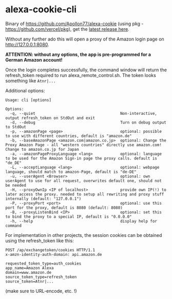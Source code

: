 # alexa-cookie-cli
Binary of https://github.com/Apollon77/alexa-cookie (using pkg - https://github.com/vercel/pkg), get the [latest release here](https://github.com/adn77/alexa-cookie-cli/releases/latest).

Without any further ado this will open a proxy of the Amazon login page on http://127.0.0.1:8080.

**ATTENTION: without any options, the app is pre-programmed for a German Amazon account!**

Once the login completes successfully, the command window will return the refresh_token required to run alexa_remote_control.sh.
The token looks something like `Atnr|...`

Additional options:
````
Usage: cli [options]

Options:
  -q, --quiet                                     Non-interactive, output refresh_token on StdOut and exit
  -d, --debug                                     Turn on debug output to StdOut
  -p, --amazonPage <page>                         optional: possible to use with different countries, default is "amazon.de"
  -b, --baseAmazonPage <amazon.com|amazon.co.jp>  optional: Change the Proxy Amazon Page - all "western countries" directly use amazon.com! Change to amazon.co.jp for Japan
  -a, --amazonPageProxyLanguage <lang>            optional: language to be used for the Amazon Sign-in page the proxy calls. default is "de_DE"
  -L, --acceptLanguage <lang>                     optional: webpage language, should match to amazon-Page, default is "de-DE"
  -u, --userAgent <Browser>                       optional: own userAgent to use for all request, overwrites default one, should not be needed
  -H, --proxyOwnIp <IP of localhost>              provide own IP(!) to later access the proxy. needed to setup all rewriting and proxy stuff internally (default: "127.0.0.1")
  -P, --proxyPort <port>                          optional: use this port for the proxy, default is 8080 (default: 8080)
  -B, --proxyListenBind <IP>                      optional: set this to bind the proxy to a special IP, default is "0.0.0.0"
  -h, --help                                      display help for command
 ````

For implementation in other projects, the session cookies can be obtained using the refresh_token like this:
````
POST /ap/exchangetoken/cookies HTTP/1.1
x-amzn-identity-auth-domain: api.amazon.de

requested_token_type=auth_cookies
app_name=Amazon Alexa
domain=www.amazon.de
source_token_type=refresh_token
source_token=Atnr|...
````
(make sure to URL-encode, etc. !)
